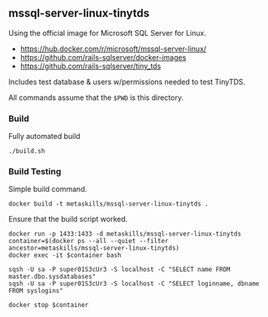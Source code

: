 
## mssql-server-linux-tinytds

Using the official image for Microsoft SQL Server for Linux.

* https://hub.docker.com/r/microsoft/mssql-server-linux/
* https://github.com/rails-sqlserver/docker-images
* https://github.com/rails-sqlserver/tiny_tds

Includes test database & users w/permissions needed to test TinyTDS.

All commands assume that the `$PWD` is this directory.


### Build

Fully automated build

```shell
./build.sh
```


### Build Testing

Simple build command.

```shell
docker build -t metaskills/mssql-server-linux-tinytds .
```

Ensure that the build script worked.

```shell
docker run -p 1433:1433 -d metaskills/mssql-server-linux-tinytds
container=$(docker ps --all --quiet --filter ancestor=metaskills/mssql-server-linux-tinytds)
docker exec -it $container bash

sqsh -U sa -P super01S3cUr3 -S localhost -C "SELECT name FROM master.dbo.sysdatabases"
sqsh -U sa -P super01S3cUr3 -S localhost -C "SELECT loginname, dbname FROM syslogins"

docker stop $container
```
